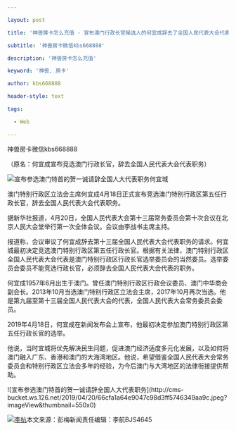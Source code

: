 ---
layout: post
title: '神兽房卡怎么充值 - 宣布澳门行政长官候选人的何宜成辞去了全国人民代表大会代表的职务。'
subtitle: '神兽房卡微信kbs668888'
description: '神兽房卡怎么充值'
keyword: '神兽, 房卡'
author: kbs668888
header-style: text
tags:
  - Web
---
神兽房卡微信kbs668888

（原名：何宜成宣布竞选澳门行政长官，辞去全国人民代表大会代表职务）

![宣布参选澳门特首的贺一诚请辞全国人大代表职务](http://crawl.ws.126.net/f95fdf86283deca58d9f06a9a99a2bb9.jpg)何宜城

澳门特别行政区立法会主席何宜成4月18日正式宣布竞选澳门特别行政区第五任行政长官，辞去全国人民代表大会代表职务。

据新华社报道，4月20日，全国人民代表大会第十三届常务委员会第十次会议在北京人民大会堂举行第一次全体会议。会议由李战书主席主持。

报道称，会议审议了何宜成辞去第十三届全国人民代表大会代表职务的请求。何宜城最初决定竞选澳门特别行政区第五任行政长官。根据有关法律，澳门特别行政区全国人民代表大会代表是澳门特别行政区行政长官选举委员会的当然委员。选举委员会委员不能竞选行政长官，必须辞去全国人民代表大会代表的职务。

何宜成1957年6月出生于澳门。曾任澳门特别行政区行政会议委员、澳门中华商会副会长。2013年10月当选澳门特别行政区立法会主席，2017年10月再次当选。他是第九届至第十三届全国人民代表大会的代表，全国人民代表大会常务委员会委员。

2019年4月18日，何宜成在新闻发布会上宣布，他最初决定参加澳门特别行政区第五任行政长官的选举。

他说，当时宜城将优先解决民生问题，促进澳门经济适度多元化发展，以及如何将澳门融入广东、香港和澳门的大海湾地区。他说，希望借鉴全国人民代表大会常务委员会和特别行政区立法会多年的经验，为今后澳门与大湾地区的法律衔接提供帮助。

![宣布参选澳门特首的贺一诚请辞全国人大代表职务](http://cms-
bucket.ws.126.net/2019/04/20/66cfa1a64e9047c98d3ff5746349aa9c.jpeg?imageView&thumbnail=550x0)  

[![李杭](http://static.ws.126.net/cnews/css13/img/end_news.png)](https://news.163.com/)本文来源：彭梅新闻责任编辑：李航BJS4645

